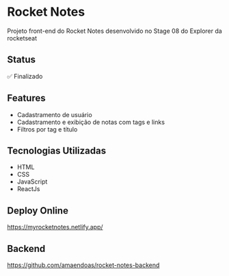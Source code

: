 # Rocket Notes
Projeto front-end do Rocket Notes desenvolvido no Stage 08 do Explorer da rocketseat

## Status
:white_check_mark: Finalizado 

## Features
- Cadastramento de usuário
- Cadastramento e exibição de notas com tags e links
- Filtros por tag e título

## Tecnologias Utilizadas
- HTML
- CSS
- JavaScript
- ReactJs

## Deploy Online
https://myrocketnotes.netlify.app/

## Backend
https://github.com/amaendoas/rocket-notes-backend

